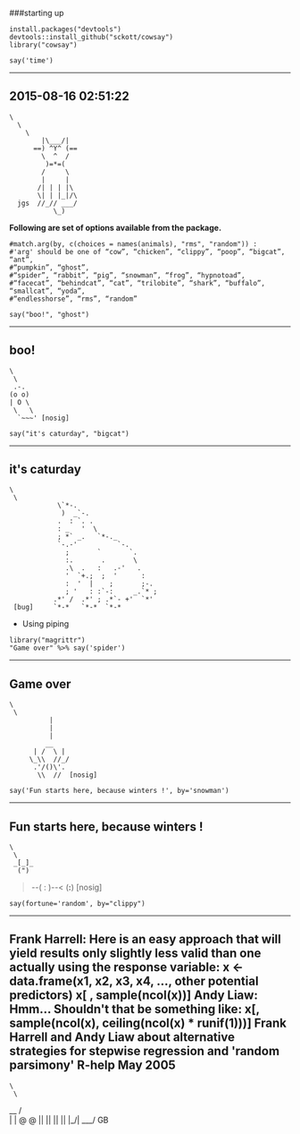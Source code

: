 ###starting up


```{r}
install.packages("devtools")
devtools::install_github("sckott/cowsay")
library("cowsay")
```

```{r}
say('time')
```

 -------------- 
2015-08-16 02:51:22 
 --------------
    \
      \
        \
            |\___/|
          ==) ^Y^ (==
            \  ^  /
             )=*=(
            /     \
            |     |
           /| | | |\
           \| | |_|/\
      jgs  //_// ___/
               \_)
  

**Following are set of options available from the package.**


```{r}
#match.arg(by, c(choices = names(animals), "rms", "random")) : 
#'arg' should be one of “cow”, “chicken”, “clippy”, “poop”, “bigcat”, “ant”,
#“pumpkin”, “ghost”, 
#“spider”, “rabbit”, “pig”, “snowman”, “frog”, “hypnotoad”, 
#“facecat”, “behindcat”, “cat”, “trilobite”, “shark”, “buffalo”, “smallcat”, “yoda”,
#“endlesshorse”, “rms”, “random”
```

```{r}
say("boo!", "ghost")
```

 ----- 
 boo! 
 ------ 
    \   
     \
     .-.
    (o o)
    | O \
     \   \
      `~~~' [nosig]
      

```{r}
say("it's caturday", "bigcat")
```
----- 
 it's caturday 
 ------ 
    \   
     \
                \`*-.
                 )  _`-.
                .  : `. .
                : _   '  \
                ; *` _.   `*-._
                `-.-'          `-.
                  ;       `       `.
                  :.       .       \
                  .\  .   :   .-'   .
                  '  `+.;  ;  '      :
                  :  '  |    ;       ;-.
                  ; '   : :`-:     _.`* ;
               .*' /  .*' ; .*`- +'  `*'
     [bug]     `*-*   `*-*  `*-*



- Using piping

```{r}
library("magrittr")
"Game over" %>% say('spider')
```

 ----- 
 Game over 
 ------ 
    \   
     \
              |
              |
              |
             __
          | /  \ |
         \_\\  //_/
          .'/()\'.
           \\  //  [nosig]






```{r}
say('Fun starts here, because winters !', by='snowman')
```
 ----- 
 Fun starts here, because winters ! 
 ------ 
    \   
     \
     _[_]_
      (")
  >--( : )--<
    (__:__) [nosig]



```{r}
say(fortune='random', by="clippy")
```


 ----- 
 Frank Harrell: Here is an easy approach that will yield results only slightly less valid than one actually using the response variable:
  x <- data.frame(x1, x2, x3, x4, ..., other potential predictors)
  x[ , sample(ncol(x))]
Andy Liaw: Hmm... Shouldn't that be something like:
  x[, sample(ncol(x), ceiling(ncol(x) * runif(1)))]
 Frank Harrell and Andy Liaw
 about alternative strategies for stepwise regression and 'random parsimony'
 R-help
 May 2005 
 ------ 
    \   
     \
   __
   / \
   | |
   @ @
  || ||
  || ||
  |\_/|
  \___/ GB
